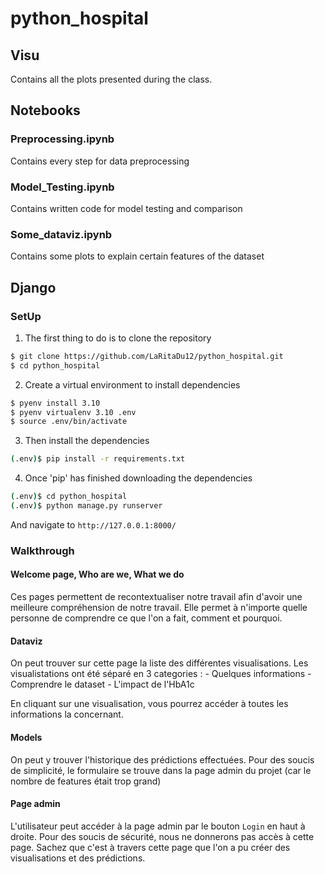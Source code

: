 
# python_hospital

## Visu

Contains all the plots presented during the class.

## Notebooks

### Preprocessing.ipynb
Contains every step for data preprocessing

### Model_Testing.ipynb
Contains written code for model testing and comparison 

### Some_dataviz.ipynb
Contains some plots to explain certain features of the dataset


## Django

### SetUp


1. The first thing to do is to clone the repository

```sh
$ git clone https://github.com/LaRitaDu12/python_hospital.git
$ cd python_hospital
```

2. Create a virtual environment to install dependencies
 
```sh
$ pyenv install 3.10
$ pyenv virtualenv 3.10 .env
$ source .env/bin/activate
```

3. Then install the dependencies

```sh
(.env)$ pip install -r requirements.txt
```

4. Once 'pip' has finished downloading the dependencies

```sh
(.env)$ cd python_hospital
(.env)$ python manage.py runserver
```
And navigate to `http://127.0.0.1:8000/`


### Walkthrough

#### Welcome page, Who are we, What we do

Ces pages permettent de recontextualiser notre travail afin d'avoir une meilleure compréhension de notre travail. 
Elle permet à n'importe quelle personne de comprendre ce que l'on a fait, comment et pourquoi.

#### Dataviz

On peut trouver sur cette page la liste des différentes visualisations. Les visualistations ont été séparé en 3 categories :
	- Quelques informations
	- Comprendre le dataset
	- L'impact de l'HbA1c
	
En cliquant sur une visualisation, vous pourrez accéder à toutes les informations la concernant.

#### Models

On peut y trouver l'historique des prédictions effectuées. Pour des soucis de simplicité, le formulaire se trouve dans la page admin du projet
(car le nombre de features était trop grand)

#### Page admin

L'utilisateur peut accéder à la page admin par le bouton `Login` en haut à droite.
Pour des soucis de sécurité, nous ne donnerons pas accès à cette page. Sachez que c'est à travers cette page que l'on a pu créer
des visualisations et des prédictions.


